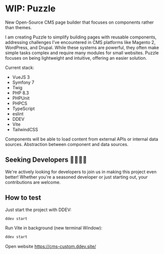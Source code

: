 # WIP: Puzzle

New Open-Source CMS page builder that focuses on components rather than themes.

I am creating Puzzle to simplify building pages with reusable components, addressing challenges I’ve encountered in CMS platforms like Magento 2, WordPress, and Drupal. While these systems are powerful, they often make simple tasks complex and require many modules for small websites. Puzzle focuses on being lightweight and intuitive, offering an easier solution.

Current stack:

* VueJS 3
* Symfony 7
* Twig
* PHP 8.3
* PHPUnit
* PHPCS
* TypeScript
* eslint
* DDEV
* Vite
* TailwindCSS

Components will be able to load content from external APIs or internal data sources. Abstraction between component and
data sources.

## Seeking Developers 👩‍💻👨‍💻

We're actively looking for developers to join us in making this project even better! Whether you're a seasoned developer or just starting out, your contributions are welcome.

## How to test

Just start the project with DDEV:

```bash
ddev start
```

Run Vite in background (new terminal Window):

```bash
ddev start
```

Open website https://cms-custom.ddev.site/
